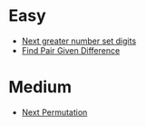 # Easy
- [Next greater number set digits](https://www.geeksforgeeks.org/problems/next-greater-number-set-digits3503/1)
- [Find Pair Given Difference](https://www.geeksforgeeks.org/problems/find-pair-given-difference1559/1?itm_source=geeksforgeeks&itm_medium=article&itm_campaign=practice_card)
# Medium
- [Next Permutation](https://www.geeksforgeeks.org/problems/next-permutation5226/1?itm_source=geeksforgeeks&itm_medium=article&itm_campaign=practice_card)
